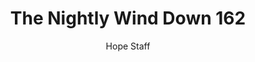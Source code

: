 ---
image: /assets/img/nwd/162_nwd_isaiah_54_10_a_nlt.png
title: The Nightly Wind Down 162
number: 162
categories:
  - The Nightly Wind Down
author: Hope Staff
notes: The Nightly Wind Down 162
embed: >-
  EMBED_GOES_HERE
transcript: >-
  SOME LINES OF TEXT START HERE
---
